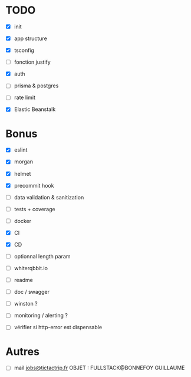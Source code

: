 # TODO

- [x] init
- [x] app structure
- [x] tsconfig
- [ ] fonction justify
- [x] auth
- [ ] prisma & postgres
- [ ] rate limit
- [x] Elastic Beanstalk


# Bonus

- [x] eslint
- [x] morgan
- [x] helmet
- [x] precommit hook
- [ ] data validation & sanitization
- [ ] tests + coverage
- [ ] docker
- [x] CI
- [x] CD
- [ ] optionnal length param
- [ ] whiterqbbit.io
- [ ] readme
- [ ] doc / swagger
- [ ] winston ?
- [ ] monitoring / alerting ?
- [ ] vérifier si http-error est dispensable


# Autres

- [ ] mail jobs@tictactrip.fr    OBJET : FULLSTACK@BONNEFOY GUILLAUME